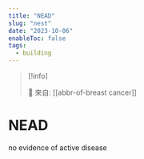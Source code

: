 ```yaml
---
title: "NEAD"
slug: "nest"
date: "2023-10-06"
enableToc: false
tags:
  - building
---
```


> [!info]
>
> 🌱 來自: [[abbr-of-breast cancer]]

# NEAD

no evidence of active disease
